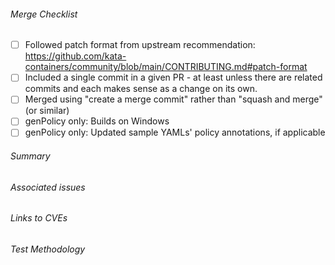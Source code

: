 <!--
COMMENT BLOCKS WILL NOT BE INCLUDED IN THE PR.
Feel free to delete sections of the template which do not apply to your PR, or add additional details
-->

###### Merge Checklist  <!-- REQUIRED -->
<!-- You can set them now ([x]) or set them later using the Github UI -->
<!-- **All** boxes should be checked before merging the PR *(just tick any boxes which don't apply to this PR)* -->
- [ ] Followed patch format from upstream recommendation: https://github.com/kata-containers/community/blob/main/CONTRIBUTING.md#patch-format
- [ ] Included a single commit in a given PR - at least unless there are related commits and each makes sense as a change on its own.
- [ ] Merged using "create a merge commit" rather than "squash and merge" (or similar)
- [ ] genPolicy only: Builds on Windows
- [ ] genPolicy only: Updated sample YAMLs' policy annotations, if applicable

###### Summary <!-- REQUIRED -->
<!-- Quick explanation of the changes. -->

###### Associated issues  <!-- optional -->
<!-- Link to Github issues if possible. -->

###### Links to CVEs  <!-- optional -->

###### Test Methodology
<!-- How was this test validated? i.e. local build, pipeline build etc. -->
